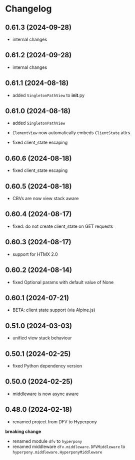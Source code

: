 # Changelog

<!-- releases -->

## 0.61.3 (2024-09-28)

- internal changes

## 0.61.2 (2024-09-28)

- internal changes

## 0.61.1 (2024-08-18)

- added `SingletonPathView` to __init__.py


## 0.61.0 (2024-08-18)

- added `SingletonPathView`
- `ElementView` now automatically embeds `ClientState` attrs

- fixed client_state escaping

## 0.60.6 (2024-08-18)

- fixed client_state escaping

## 0.60.5 (2024-08-18)

- CBVs are now view stack aware

## 0.60.4 (2024-08-17)

- fixed: do not create client_state on GET requests

## 0.60.3 (2024-08-17)

- support for HTMX 2.0

## 0.60.2 (2024-08-14)

- fixed Optional params with default value of None

## 0.60.1 (2024-07-21)

- BETA: client state support (via Alpine.js)

## 0.51.0 (2024-03-03)

- unified view stack behaviour

## 0.50.1 (2024-02-25)

- fixed Python dependency version

## 0.50.0 (2024-02-25)

- middleware is now async aware

## 0.48.0 (2024-02-18)

- renamed project from DFV to Hyperpony

**breaking change**

- renamed module `dfv` to `hyperpony`
- renamed middleware `dfv.middleware.DFVMiddleware` to `hyperpony.middleware.HyperponyMiddleware`


 
